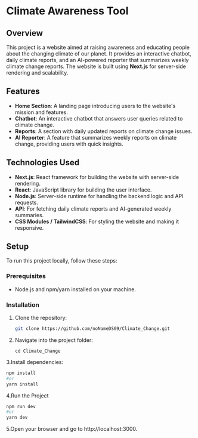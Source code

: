 # Climate Awareness Tool

## Overview

This project is a website aimed at raising awareness and educating people about the changing climate of our planet. It provides an interactive chatbot, daily climate reports, and an AI-powered reporter that summarizes weekly climate change reports. The website is built using **Next.js** for server-side rendering and scalability.

## Features

- **Home Section**: A landing page introducing users to the website's mission and features.
- **Chatbot**: An interactive chatbot that answers user queries related to climate change.
- **Reports**: A section with daily updated reports on climate change issues.
- **AI Reporter**: A feature that summarizes weekly reports on climate change, providing users with quick insights.

## Technologies Used

- **Next.js**: React framework for building the website with server-side rendering.
- **React**: JavaScript library for building the user interface.
- **Node.js**: Server-side runtime for handling the backend logic and API requests.
- **API**: For fetching daily climate reports and AI-generated weekly summaries.
- **CSS Modules / TailwindCSS**: For styling the website and making it responsive.

## Setup

To run this project locally, follow these steps:

### Prerequisites

- Node.js and npm/yarn installed on your machine.

### Installation

1. Clone the repository:
   ```bash
   git clone https://github.com/noNameDS09/Climate_Change.git
   ```
2. Navigate into the project folder:
   ```
   cd Climate_Change
   ```
3.Install dependencies:
  ```bash
  npm install
  #or
  yarn install
  ```
4.Run the Project
  ```bash
  npm run dev
  #or
  yarn dev
  ```
5.Open your browser and go to http://localhost:3000.
  

